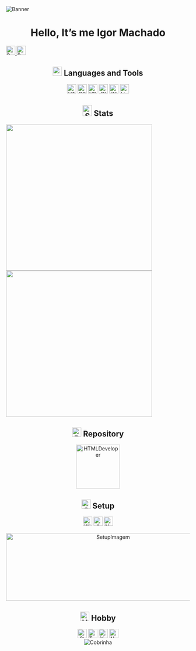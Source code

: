 <img alt="Banner" src="https://wallpaperaccess.com/full/8351209.gif"/>

<h1 align=center>
<!--    <img alt="Hello" width="30" height="30" src="https://emoji.gg/assets/emoji/4708_Pikachu_Hello.gif"/> --> 
   Hello, It’s me Igor Machado
<!--   <img alt="Hello" width="30" height="30" src="https://emoji.gg/assets/emoji/4708_Pikachu_Hello.gif"/>  --> 
</h1> 

<a href="https://www.linkedin.com/in/souzalift/" target="_blank"> 
   <img alt="BagLinkedin" src="https://img.shields.io/badge/LinkedIn-0077B5?style=for-the-badge&logo=linkedin&logoColor=white" height="25"/>
</a>
<a href="https://github.com/souzalift" target="_blank"> 
   <img alt="BagGithub" src="https://img.shields.io/badge/GitHub-100000?style=for-the-badge&logo=github&logoColor=white" height="25">
</a>
<!--
<div>
  <dl>
    <dt>⚔️ Systems Analyst .NET PL at Welcome the Future;</dt>
    <dt>🎓 Technical in systems development at SENAI CIMATEC;</dt>
    <dt>💹 Competency in C#, ASP.NET MVC, ASP.NET CORE, WEB API;</dt>
    <dt>💻 Currently studying Dotnet and C#;</dt>
  </dl>
</div>
<br>
 --> 
<div align="center">
  <h2><img src="https://emoji.discord.st/emojis/afadae59-17dd-4217-bf4f-f3ae92f27ab6.gif" width="25" height="25"> Languages and Tools</h2>
  <img alt="HTML5" src="https://img.shields.io/static/v1?style=for-the-badge&message=HTML5&color=E34F26&logo=HTML5&logoColor=FFFFFF&label=" height="25"/>
  <img alt="CSS3" src="https://img.shields.io/static/v1?style=for-the-badge&message=CSS3&color=1572B6&logo=CSS3&logoColor=FFFFFF&label=" height="25"/>
  <img alt="VSC" src="https://img.shields.io/badge/Visual_Studio_Code-0078D4?style=for-the-badge&logo=visual%20studio%20code&logoColor=white" height="25"/>
  <img alt="GIT" src="https://img.shields.io/badge/Git-F05032?style=for-the-badge&logo=git&logoColor=white" height="25"/>
  <img alt="Windows" src="https://img.shields.io/badge/Windows-0078D6?style=for-the-badge&logo=windows&logoColor=white" height="25"/>
  <img alt="Linux" src="https://img.shields.io/badge/Linux-FCC624?style=for-the-badge&logo=linux&logoColor=black" height="25"/>
</div>

<h2 align="center"><img alt="Status" src="https://emoji.gg/assets/emoji/4023-nitro.gif" width="25" height="30"> Stats</h2>

   <a href="https://github.com/Souzalift">
    <img align="center" width=400px src="https://github-readme-stats-git-masterrstaa-rickstaa.vercel.app/api?username=Souzalift&count_private=false&show_icons=true&locale=en&theme=dark#gh-dark-mode-only)](https://github.com/souzalift/github-readme-stats#gh-dark-mode-only)" />
  </a>
  <a href="https://github.com/Souzalift">
    <img align="center" width=400px src="https://github-readme-stats-git-masterrstaa-rickstaa.vercel.app/api/top-langs/?username=Souzalift&count_private=false&layout=compact&show_icons=true&locale=en&&theme=dark#gh-dark-mode-only&langs_count=8)](https://github.com/souzalift/github-readme-stats#gh-dark-mode-only)"/>
  </a>  


<h2 align="center"><img alt="Repositorio" src="https://emoji.discord.st/emojis/aea6b19d-1ebb-42b9-98d6-4136ff2ede45.gif" width="25" height="25"/> Repository</h2>
<div align="center"> 
   <a href="https://github.com/souzalift/HTML-Developer">
    <img alt="HTMLDeveloper" height="120em" src="https://github-readme-stats-git-masterrstaa-rickstaa.vercel.app/api/pin/?username=Souzalift&show_owner=true&repo=HTML-Developer&count_private=false&theme=dark"/>
  </a>
</div>

<h2 align="center"><img alt="Setup" src="https://emoji.discord.st/emojis/f81e2ca1-34e1-4192-ae1f-0c55c470f601.gif" width="25" height="25"> Setup</h2>
<div align="center">
   <img alt="Windows" src="https://img.shields.io/badge/Windows-11-0078D6?style=for-the-badge&logo=windows&logoColor=white" height="25"/>
   <img alt="Amd" src="https://img.shields.io/badge/INTEL-i5_8400-0068B5?style=for-the-badge&logo=intel&logoColor=white" height="25"/>
   <img alt="Nvidia" src="https://img.shields.io/badge/NVIDIA-RTX_3060-76B900?style=for-the-badge&logo=nvidia&logoColor=white" height="25"/>
</div>
<br>
<div align="center">
   <img alt="SetupImagem" src="https://steamuserimages-a.akamaihd.net/ugc/353899007316786697/0D43E10D50F4D45471E7B95EA7FBF435A0876614/?imw=5000&imh=5000&ima=fit&impolicy=Letterbox&imcolor=%23000000&letterbox=false" width="571" height="185">
</div>

<h2 align="center"><img alt="Hobby" src="https://emoji.discord.st/emojis/5b559c94-0c62-403a-accf-2a406eeb16cb.gif" width="25" height="25"> Hobby</h2>
<div align="center">
  <img alt="Steam" src="https://img.shields.io/badge/Steam-000000?style=for-the-badge&logo=steam&logoColor=white" height="25"/>
  <img alt="Twitch" src="https://img.shields.io/badge/Twitch-9146FF?style=for-the-badge&logo=twitch&logoColor=white" height="25"/>
  <img alt="Youtube" src="https://img.shields.io/badge/YouTube-FF0000?style=for-the-badge&logo=youtube&logoColor=white" height="25"/>
  <img alt="Netflix" src="https://img.shields.io/badge/Netflix-E50914?style=for-the-badge&logo=netflix&logoColor=white" height="25"/>
</div>

<div align="center">
   <img alt="Cobrinha" src="https://raw.githubusercontent.com/Souzalift/Souzalift/output/github-contribution-grid-snake.svg"/>
</div>


